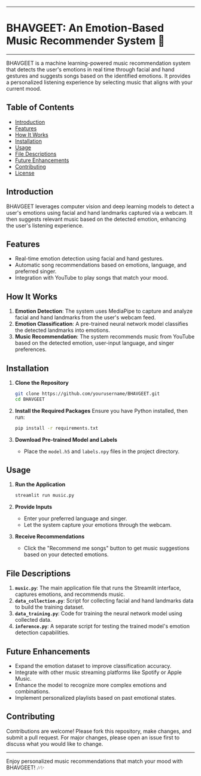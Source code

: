 

---

# **BHAVGEET: An Emotion-Based Music Recommender System 🎵**

---

BHAVGEET is a machine learning-powered music recommendation system that detects the user's emotions in real time through facial and hand gestures and suggests songs based on the identified emotions. It provides a personalized listening experience by selecting music that aligns with your current mood.

## **Table of Contents**
- [Introduction](#introduction)
- [Features](#features)
- [How It Works](#how-it-works)
- [Installation](#installation)
- [Usage](#usage)
- [File Descriptions](#file-descriptions)
- [Future Enhancements](#future-enhancements)
- [Contributing](#contributing)
- [License](#license)

## **Introduction**
BHAVGEET leverages computer vision and deep learning models to detect a user's emotions using facial and hand landmarks captured via a webcam. It then suggests relevant music based on the detected emotion, enhancing the user's listening experience.

## **Features**
- Real-time emotion detection using facial and hand gestures.
- Automatic song recommendations based on emotions, language, and preferred singer.
- Integration with YouTube to play songs that match your mood.

## **How It Works**
1. **Emotion Detection**: The system uses MediaPipe to capture and analyze facial and hand landmarks from the user's webcam feed.
2. **Emotion Classification**: A pre-trained neural network model classifies the detected landmarks into emotions.
3. **Music Recommendation**: The system recommends music from YouTube based on the detected emotion, user-input language, and singer preferences.

## **Installation**

1. **Clone the Repository**
   ```bash
   git clone https://github.com/yourusername/BHAVGEET.git
   cd BHAVGEET
   ```

2. **Install the Required Packages**
   Ensure you have Python installed, then run:
   ```bash
   pip install -r requirements.txt
   ```

3. **Download Pre-trained Model and Labels**
   - Place the `model.h5` and `labels.npy` files in the project directory.

## **Usage**

1. **Run the Application**
   ```bash
   streamlit run music.py
   ```

2. **Provide Inputs**
   - Enter your preferred language and singer.
   - Let the system capture your emotions through the webcam.

3. **Receive Recommendations**
   - Click the "Recommend me songs" button to get music suggestions based on your detected emotions.

## **File Descriptions**

1. **`music.py`**: The main application file that runs the Streamlit interface, captures emotions, and recommends music.
2. **`data_collection.py`**: Script for collecting facial and hand landmarks data to build the training dataset.
3. **`data_training.py`**: Code for training the neural network model using collected data.
4. **`inference.py`**: A separate script for testing the trained model's emotion detection capabilities.

## **Future Enhancements**
- Expand the emotion dataset to improve classification accuracy.
- Integrate with other music streaming platforms like Spotify or Apple Music.
- Enhance the model to recognize more complex emotions and combinations.
- Implement personalized playlists based on past emotional states.

## **Contributing**
Contributions are welcome! Please fork this repository, make changes, and submit a pull request. For major changes, please open an issue first to discuss what you would like to change.



---

Enjoy personalized music recommendations that match your mood with BHAVGEET! 🎶✨



